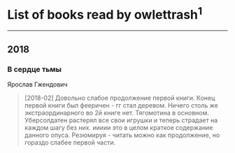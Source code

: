 # List of books read by owlettrash<sup>1</sup>
---

## 2018

### В сердце тьмы
Ярослав Гжендович
> [2018-02] Довольно слабое продолжение первой книги. Конец первой книги был фееричен - гг стал деревом. Ничего столь же экстраординарного во 2й книге нет. Тягомотина в основном. Уберсолдатен растерял все свои игрушки и теперь страдает на каждом шагу без них. иииии это в целом краткое содержание данного опуса. Резюмируя - читать можно как продолжение, но гораздо слабее первой части.




